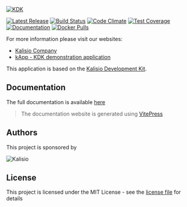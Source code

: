 [![KDK](https://s3.eu-central-1.amazonaws.com/kalisioscope/skeleton/skeleton-logo-color-512x192.png)](https://kalisio.github.io/kdk/)

[![Latest Release](https://img.shields.io/github/v/tag/kalisio/skeleton?sort=semver&label=latest)](https://github.com/kalisio/skeleton/releases)
[![Build Status](https://app.travis-ci.com/kalisio/skeleton.svg?branch=master)](https://app.travis-ci.com/kalisio/skeleton)
[![Code Climate](https://codeclimate.com/github/kalisio/skeleton/badges/gpa.svg)](https://codeclimate.com/github/kalisio/skeleton)
[![Test Coverage](https://codeclimate.com/github/kalisio/skeleton/badges/coverage.svg)](https://codeclimate.com/github/kalisio/skeleton/coverage)
[![Documentation](https://img.shields.io/badge/documentation-available-brightgreen.svg)](https://kalisio.github.io/skeleton/)
[![Docker Pulls](https://img.shields.io/docker/pulls/kalisio/skeleton.svg)](https://hub.docker.com/r/kalisio/skeleton/)

For more information please visit our websites:
* [Kalisio Company](https://kalisio.com/)
* [kApp - KDK demonstration application](https://kapp.dev.kalisio.xyz/)

This application is based on the [Kalisio Development Kit](https://kalisio.github.io/kdk/).

## Documentation

The full documentation is available [here](https://kalisio.github.io/skeleton/)

> The documentation website is generated using [VitePress](https://vitepress.dev/)

## Authors

This project is sponsored by 

![Kalisio](https://s3.eu-central-1.amazonaws.com/kalisioscope/kalisio/kalisio-logo-black-256x84.png)

## License

This project is licensed under the MIT License - see the [license file](./LICENSE.md) for details

